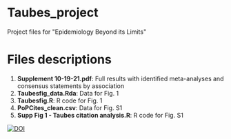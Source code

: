 # Taubes_project
Project files for "Epidemiology Beyond its Limits"

# Files descriptions
1. **Supplement 10-19-21.pdf**: Full results with identified meta-analyses and consensus statements by association 
2. **Taubesfig_data.Rda**: Data for Fig. 1
3. **Taubesfig.R**: R code for Fig. 1
4. **PoPCites_clean.csv**: Data for Fig. S1
5. **Supp Fig 1 - Taubes citation analysis.R**: R code for Fig. S1

<a href="https://zenodo.org/badge/latestdoi/417242323"><img src="https://zenodo.org/badge/417242323.svg" alt="DOI"></a>
